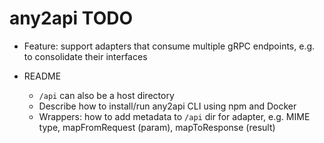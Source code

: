 # any2api TODO

* Feature: support adapters that consume multiple gRPC endpoints, e.g. to consolidate their interfaces

* README
  * `/api` can also be a host directory
  * Describe how to install/run any2api CLI using npm and Docker
  * Wrappers: how to add metadata to `/api` dir for adapter, e.g. MIME type, mapFromRequest (param), mapToResponse (result)
